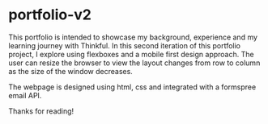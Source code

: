 # portfolio-v2

This portfolio is intended to showcase my background, experience and my learning journey with Thinkful. In this second iteration of this portfolio project, I explore using flexboxes and a mobile first design approach. The user can resize the browser to view the layout changes from row to column as the size of the window decreases. 

The webpage is designed using html, css and integrated with a formspree email API. 

Thanks for reading!
